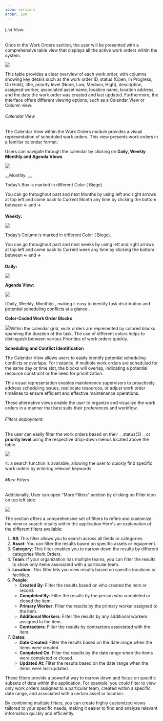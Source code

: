 ```yaml
---
icon: versions
order: 100
---
```


###### List View:

Once in the Work Orders section, the user will be presented with a comprehensive table view that displays all the active work orders within the system.

![](../../../static/img/rev6/image94.png)

This table provides a clear overview of each work order, with columns showing key details such as the work order ID, status \(Open, In Progress, On Hold\), title, priority level \(None, Low, Medium, High\), description, assigned worker, associated asset name, location name, location address, and the date the work order was created and last updated. Furthermore, the interface offers different viewing options, such as a Calendar View or Column view.

###### Calendar View

  

The Calendar View within the Work Orders module provides a visual representation of scheduled work orders. This view presents work orders in a familiar calendar format:

Users can navigate through the calendar by clicking on __Daily, Weekly Monthly and Agenda Views__

![](../../../static/img/rev6/image95.png)

__Monthly: 	__

Today’s Box is marked in different Color \( Biege\).

You can go throughout past and next Months by using left and right arrows at top left and come back to Current Month any time by clicking the bottom between 🡨 and 🡪

__Weekly:__

![](../../../static/img/rev6/image96.png)

Today’s Column is marked in different Color \( Biege\).

You can go throughout past and next weeks by using left and right arrows at top left and come back to Current week any time by clicking the bottom between 🡨 and 🡪

__Daily:__

![](../../../static/img/rev6/image97.png)

__Agenda View:__

![](../../../static/img/rev6/image98.png)

 \(Daily, Weekly, Monthly\) , making it easy to identify task distribution and potential scheduling conflicts at a glance .

__Color\-Coded Work Order Blocks__

![](../../../static/img/rev6/image99.png)Within the calendar grid, work orders are represented by colored blocks spanning the duration of the task. The use of different colors helps to distinguish between various Priorities of work orders quickly.

__Scheduling and Conflict Identification__

The Calendar View allows users to easily identify potential scheduling conflicts or overlaps. For instance, if multiple work orders are scheduled for the same day or time slot, the blocks will overlap, indicating a potential resource constraint or the need for prioritization.

This visual representation enables maintenance supervisors to proactively address scheduling issues, reallocate resources, or adjust work order timelines to ensure efficient and effective maintenance operations.

These alternative views enable the user to organize and visualize the work orders in a manner that best suits their preferences and workflow.

###### Filters deployment:

The user can easily filter the work orders based on their __status\(3\) __or __priority level__ using the respective drop\-down menus located above the table. 

![](../../../static/img/rev6/image100.png)

4: a search function is available, allowing the user to quickly find specific work orders by entering relevant keywords.

###### <a id="_More_Filters"></a>More Filters

Additionally, User can open "More Filters" section by clicking on Filter icon on top left side:

![](../../../static/img/rev6/image101.png)

The section offers a comprehensive set of filters to refine and customize the view or search results within the application.Here's an explanation of the different filters available:

1. __All__: This filter allows you to search across all fields or categories.
2. __Asset__: You can filter the results based on specific assets or equipment.
3. __Category__: This filter enables you to narrow down the results by different categories Work Orders.
4. __Team__: If your organization has multiple teams, you can filter the results to show only items associated with a particular team.
5. __Location__: This filter lets you view results based on specific locations or facilities.
6. __People__:
	- __Created By__: Filter the results based on who created the item or record.
	- __Completed By__: Filter the results by the person who completed or closed the item.
	- __Primary Worker__: Filter the results by the primary worker assigned to the item.
	- __Additional Workers__: Filter the results by any additional workers assigned to the item.
	- __Contractors__: Filter the results by contractors associated with the item.
7. __Dates__:
	- __Date Created__: Filter the results based on the date range when the items were created.
	- __Completed On__: Filter the results by the date range when the items were completed or closed.
	- __Updated At__: Filter the results based on the date range when the items were last updated.

These filters provide a powerful way to narrow down and focus on specific subsets of data within the application. For example, you could filter to view only work orders assigned to a particular team, created within a specific date range, and associated with a certain asset or location.

By combining multiple filters, you can create highly customized views tailored to your specific needs, making it easier to find and analyze relevant information quickly and efficiently.
